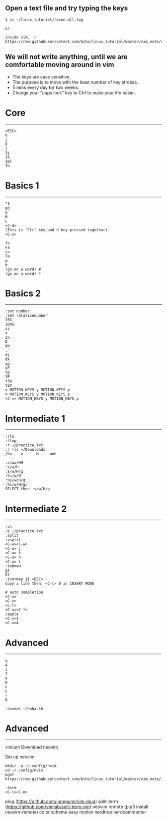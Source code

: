 Open a text file and try typing the keys
----------------------------------------

```
$ vi ~/linux_tutorial/recon-all.log

or

inside vim, :r https://raw.githubusercontent.com/kcho/linux_tutorial/master/vim_note/vim_note.md
```


## We will not write anything, until we are comfortable moving around in vim

- The keys are case sensitive.
- The purpose is to move with the least number of key strokes.
- 5 mins every day for two weeks.
- Change your "caps lock" key to Ctrl to make your life easier.


# Core
---
```
<ESC>
h
j
k
l
3j
2k
10l
7h
```

# Basics 1
---
```
^$
gg
G
H
L
<C-d>
(This is "Ctrl key and d key pressed together)
<C-u>

fa
Fa
ta
Ta
w
b
(go on a word) #
(go on a word) *
```

# Basics 2
---
```
:set number
:set relativenumber
20G
100G
zz
x
2x
D
dd
.
dj
dk
yp
yP
Yp
YP
Y3p
Y2P
v MOTION_KEYS y MOTION_KEYS p
V MOTION_KEYS y MOTION_KEYS p
<C-v> MOTION_KEYS y MOTION_KEYS p
```

# Intermediate 1
---
```
:!ls
:!top
:r ~/practice.txt
:r !ls ~/Downloads
/ha    n      N     noh

:s/wa/HH
:s/w/H
:s/w/H/g
:%s/w/H
:%s/w/H/g
:%s/w/H/gc
SELECT then :s/w/H/g
```


# Intermediate 2
---
```
:vs
:e ~/practice.txt
:split
:vsplit
<C-w><C-w>
<C-w> j
<C-w> k
<C-w> h
<C-w> l
:tabnew
gt
Gt
:inormap jj <ESC>
Copy a line then, <C-r> 0 in INSERT MODE

# auto completion
<C-n> 
<C-x> 
<C-l>
<C-x><C-f>
/apple
<C-v>I
<C-v>A
```

# Advanced
---
```
a
A
i
I
o
O
c
C
r
R
```

```
:saveas ~/haha.sh
```

# Advanced
---
vimium
Download neovim

Set up neovim
```
mkdir -p ~/.config/nvim
cd ~/.config/nvim
wget https://raw.githubusercontent.com/kcho/linux_tutorial/master/vim_note/init.vim
```

```
:term
<C-\><C-n>
```

plug (https://github.com/junegunn/vim-plug)
split-term (https://github.com/vimlab/split-term.vim)
neovim remote (pip3 install neovim-remote)
color scheme
easy motion
nerdtree
nerdcommenter
